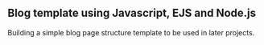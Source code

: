 ## Blog template using Javascript, EJS and Node.js

Building a simple blog page structure template to be used in later projects.